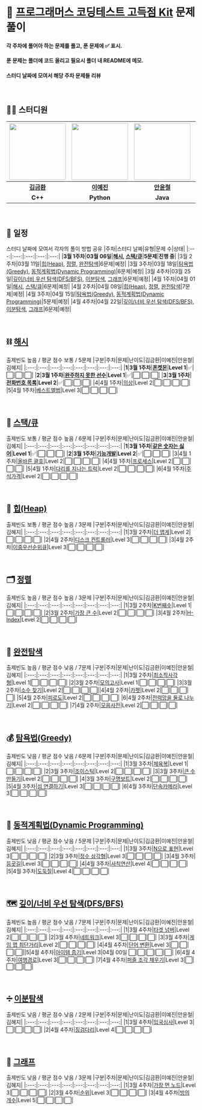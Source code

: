 # 📌 [프로그래머스 코딩테스트 고득점 Kit](https://school.programmers.co.kr/learn/challenges?tab=algorithm_practice_kit) 문제 풀이
#### 각 주차에 풀어아 하는 문제를 풀고, 푼 문제에 :white_check_mark: 표시.
#### 푼 문제는 폴더에 코드 올리고 필요시 폴더 내 README에 메모.
#### 스터디 날짜에 모여서 해당 주차 문제들 리뷰

<br>

## 👨‍💻 스터디원
|[<img src="https://github.com/imkhkim/Specialization-Algorithm/assets/101717060/5b275939-56e9-4701-9f89-86f2de36daae" width="150px" height="150px">](https://github.com/imkhkim)|[<img src="https://github.com/imkhkim/Specialization-Algorithm/assets/101717060/9d8dd8c0-9a30-4728-84eb-bc5a106cddf2" width="150px" height="150px">](https://github.com/yeahjin)|[<img src="https://github.com/imkhkim/Specialization-Algorithm/assets/101717060/c67807f3-cc10-4b10-8d43-bc8363563ede" width="150px" height="150px">](https://github.com/yuncheol-AHN)|[<img src="https://github.com/imkhkim/Specialization-Algorithm/assets/101717060/c996152e-6579-44fe-8388-39b6d9635413" width="150px" height="150px">](https://github.com/haeji1)|
|:---:|:---:|:---:|:---:|
|**[김금환](https://github.com/imkhkim)**|**[이예진](https://github.com/yeahjin)**|**[안윤철](https://github.com/yuncheol-AHN)**|**[김혜지](https://github.com/haeji1)**|
|**C++**|**Python**|**Java**|**Java**|

<br>

## 📅 일정
스터디 날짜에 모여서 각자의 풀이 방법 공유
|주차|스터디 날짜|유형|문제 수|상태|
|:---:|:---:|:---:|:---:|:---:|
|**3월 1주차**|**03월 06일**|**[해시](https://school.programmers.co.kr/learn/courses/30/parts/12077), [스택/큐](https://school.programmers.co.kr/learn/courses/30/parts/12081)**|**5문제**|**진행 중**|
|3월 2주차|03월 11일|[힙(Heap)](https://school.programmers.co.kr/learn/courses/30/parts/12117), [정렬](https://school.programmers.co.kr/learn/courses/30/parts/12198), [완전탐색](https://school.programmers.co.kr/learn/courses/30/parts/12230)|6문제|예정|
|3월 3주차|03월 18일|[탐욕법(Greedy)](https://school.programmers.co.kr/learn/courses/30/parts/12244), [동적계획법(Dynamic Programming)](https://school.programmers.co.kr/learn/courses/30/parts/12263)|6문제|예정|
|3월 4주차|03월 25일|[깊이/너비 우선 탐색(DFS/BFS)](https://school.programmers.co.kr/learn/courses/30/parts/12421), [이분탐색](https://school.programmers.co.kr/learn/courses/30/parts/12486), [그래프](https://school.programmers.co.kr/learn/courses/30/parts/14393)|6문제|예정|
|4월 1주차|04월 01일|[해시](https://school.programmers.co.kr/learn/courses/30/parts/12077), [스택/큐](https://school.programmers.co.kr/learn/courses/30/parts/12081)|6문제|예정|
|4월 2주차|04월 08일|[힙(Heap)](https://school.programmers.co.kr/learn/courses/30/parts/12117), [정렬](https://school.programmers.co.kr/learn/courses/30/parts/12198), [완전탐색](https://school.programmers.co.kr/learn/courses/30/parts/12230)|7문제|예정|
|4월 3주차|04월 15일|[탐욕법(Greedy)](https://school.programmers.co.kr/learn/courses/30/parts/12244), [동적계획법(Dynamic Programming)](https://school.programmers.co.kr/learn/courses/30/parts/12263)|5문제|예정|
|4월 4주차|04월 22일|[깊이/너비 우선 탐색(DFS/BFS)](https://school.programmers.co.kr/learn/courses/30/parts/12421), [이분탐색](https://school.programmers.co.kr/learn/courses/30/parts/12486), [그래프](https://school.programmers.co.kr/learn/courses/30/parts/14393)|6문제|예정|

<br>

## ⛓ [해시](https://school.programmers.co.kr/learn/courses/30/parts/12077)
출제빈도 높음 / 평균 점수 보통 / 5문제
|구분|주차|문제|난이도|김금환|이예진|안윤철|김혜지|
|:---:|:---:|:---:|:---:|:---:|:---:|:---:|:---:|
|**1**|**3월 1주차**|**[폰켓몬](https://school.programmers.co.kr/learn/courses/30/lessons/1845)**|**Level 1**|:white_check_mark:|:white_large_square:|:white_large_square:|:white_large_square:|
|**2**|**3월 1주차**|**[완주하지 못한 선수](https://school.programmers.co.kr/learn/courses/30/lessons/42576)**|**Level 1**|:white_check_mark:|:white_large_square:|:white_large_square:|:white_large_square:|
|**3**|**3월 1주차**|**[전화번호 목록](https://school.programmers.co.kr/learn/courses/30/lessons/42577)**|**Level 2**|:white_check_mark:|:white_large_square:|:white_large_square:|:white_large_square:|
|4|4월 1주차|[의상](https://school.programmers.co.kr/learn/courses/30/lessons/42578)|Level 2|:white_large_square:|:white_large_square:|:white_large_square:|:white_large_square:|
|5|4월 1주차|[베스트앨범](https://school.programmers.co.kr/learn/courses/30/lessons/42579)|Level 3|:white_large_square:|:white_large_square:|:white_large_square:|:white_large_square:|

<br>

## 🧱 [스택/큐](https://school.programmers.co.kr/learn/courses/30/parts/12081)
출제빈도 보통 / 평균 점수 높음 / 6문제
|구분|주차|문제|난이도|김금환|이예진|안윤철|김혜지|
|:---:|:---:|:---:|:---:|:---:|:---:|:---:|:---:|
|**1**|**3월 1주차**|**[같은 숫자는 싫어](https://school.programmers.co.kr/learn/courses/30/lessons/12906)**|**Level 1**|:white_check_mark:|:white_large_square:|:white_large_square:|:white_large_square:|
|**2**|**3월 1주차**|**[기능개발](https://school.programmers.co.kr/learn/courses/30/lessons/42586)**|**Level 2**|:white_check_mark:|:white_large_square:|:white_large_square:|:white_large_square:|
|3|4월 1주차|[올바른 괄호](https://school.programmers.co.kr/learn/courses/30/lessons/12909)|Level 2|:white_large_square:|:white_large_square:|:white_large_square:|:white_large_square:|
|4|4월 1주차|[프로세스](https://school.programmers.co.kr/learn/courses/30/lessons/42587)|Level 2|:white_large_square:|:white_large_square:|:white_large_square:|:white_large_square:|
|5|4월 1주차|[다리를 지나는 트럭](https://school.programmers.co.kr/learn/courses/30/lessons/42583)|Level 2|:white_large_square:|:white_large_square:|:white_large_square:|:white_large_square:|
|6|4월 1주차|[주식가격](https://school.programmers.co.kr/learn/courses/30/lessons/42584)|Level 2|:white_large_square:|:white_large_square:|:white_large_square:|:white_large_square:|

<br>

## 🥇 [힙(Heap)](https://school.programmers.co.kr/learn/courses/30/parts/12117)
출제빈도 보통 / 평균 점수 높음 / 3문제
|구분|주차|문제|난이도|김금환|이예진|안윤철|김혜지|
|:---:|:---:|:---:|:---:|:---:|:---:|:---:|:---:|
|1|3월 2주차|[더 맵게](https://school.programmers.co.kr/learn/courses/30/lessons/42626)|Level 2|:white_large_square:|:white_large_square:|:white_large_square:|:white_large_square:|
|2|4월 2주차|[디스크 컨트롤러](https://school.programmers.co.kr/learn/courses/30/lessons/42627)|Level 3|:white_large_square:|:white_large_square:|:white_large_square:|:white_large_square:|
|3|4월 2주차|[이중우선순위큐](https://school.programmers.co.kr/learn/courses/30/lessons/42628)|Level 3|:white_large_square:|:white_large_square:|:white_large_square:|:white_large_square:|

<br>

## 🗂 [정렬](https://school.programmers.co.kr/learn/courses/30/parts/12198)
출제빈도 높음 / 평균 점수 높음 / 3문제
|구분|주차|문제|난이도|김금환|이예진|안윤철|김혜지|
|:---:|:---:|:---:|:---:|:---:|:---:|:---:|:---:|
|1|3월 2주차|[K번째수](https://school.programmers.co.kr/learn/courses/30/lessons/42748)|Level 1|:white_large_square:|:white_large_square:|:white_large_square:|:white_large_square:|
|2|3월 2주차|[가장 큰 수](https://school.programmers.co.kr/learn/courses/30/lessons/42746)|Level 2|:white_large_square:|:white_large_square:|:white_large_square:|:white_large_square:|
|3|4월 2주차|[H-Index](https://school.programmers.co.kr/learn/courses/30/lessons/42747)|Level 2|:white_large_square:|:white_large_square:|:white_large_square:|:white_large_square:|

<br>

## 👀 [완전탐색](https://school.programmers.co.kr/learn/courses/30/parts/12230)
출제빈도 높음 / 평균 점수 낮음 / 7문제
|구분|주차|문제|난이도|김금환|이예진|안윤철|김혜지|
|:---:|:---:|:---:|:---:|:---:|:---:|:---:|:---:|
|1|3월 2주차|[최소직사각형](https://school.programmers.co.kr/learn/courses/30/lessons/86491)|Level 1|:white_large_square:|:white_large_square:|:white_large_square:|:white_large_square:|
|2|3월 2주차|[모의고사](https://school.programmers.co.kr/learn/courses/30/lessons/42840)|Level 1|:white_large_square:|:white_large_square:|:white_large_square:|:white_large_square:|
|3|3월 2주차|[소수 찾기](https://school.programmers.co.kr/learn/courses/30/lessons/42839)|Level 2|:white_large_square:|:white_large_square:|:white_large_square:|:white_large_square:||4|4월 2주차|[카펫](https://school.programmers.co.kr/learn/courses/30/lessons/42842)|Level 2|:white_large_square:|:white_large_square:|:white_large_square:|:white_large_square:|
|5|4월 2주차|[피로도](https://school.programmers.co.kr/learn/courses/30/lessons/87946)|Level 2|:white_large_square:|:white_large_square:|:white_large_square:|:white_large_square:|
|6|4월 2주차|[전력망을 둘로 나누기](https://school.programmers.co.kr/learn/courses/30/lessons/86971)|Level 2|:white_large_square:|:white_large_square:|:white_large_square:|:white_large_square:|
|7|4월 2주차|[모음사전](https://school.programmers.co.kr/learn/courses/30/lessons/84512)|Level 2|:white_large_square:|:white_large_square:|:white_large_square:|:white_large_square:|

<br>

## 💰 [탐욕법(Greedy)](https://school.programmers.co.kr/learn/courses/30/parts/12244)
출제빈도 낮음 / 평균 점수 낮음 / 6문제
|구분|주차|문제|난이도|김금환|이예진|안윤철|김혜지|
|:---:|:---:|:---:|:---:|:---:|:---:|:---:|:---:|
|1|3월 3주차|[체육복](https://school.programmers.co.kr/learn/courses/30/lessons/42862)|Level 1|:white_large_square:|:white_large_square:|:white_large_square:|:white_large_square:|
|2|3월 3주차|[조이스틱](https://school.programmers.co.kr/learn/courses/30/lessons/42860)|Level 2|:white_large_square:|:white_large_square:|:white_large_square:|:white_large_square:|
|3|3월 3주차|[큰 수 만들기](https://school.programmers.co.kr/learn/courses/30/lessons/42883)|Level 2|:white_large_square:|:white_large_square:|:white_large_square:|:white_large_square:|
|4|3월 3주차|[구명보트](https://school.programmers.co.kr/learn/courses/30/lessons/42885)|Level 2|:white_large_square:|:white_large_square:|:white_large_square:|:white_large_square:|
|5|4월 3주차|[섬 연결하기](https://school.programmers.co.kr/learn/courses/30/lessons/42861)|Level 3|:white_large_square:|:white_large_square:|:white_large_square:|:white_large_square:|
|6|4월 3주차|[단속카메라](https://school.programmers.co.kr/learn/courses/30/lessons/42884)|Level 3|:white_large_square:|:white_large_square:|:white_large_square:|:white_large_square:|

<br>

## 🧠 [동적계획법(Dynamic Programming)](https://school.programmers.co.kr/learn/courses/30/parts/12263)
출제빈도 낮음 / 평균 점수 낮음 / 5문제
|구분|주차|문제|난이도|김금환|이예진|안윤철|김혜지|
|:---:|:---:|:---:|:---:|:---:|:---:|:---:|:---:|
|1|3월 3주차|[N으로 표현](https://school.programmers.co.kr/learn/courses/30/lessons/42895)|Level 3|:white_large_square:|:white_large_square:|:white_large_square:|:white_large_square:|
|2|3월 3주차|[정수 삼각형](https://school.programmers.co.kr/learn/courses/30/lessons/43105)|Level 3|:white_large_square:|:white_large_square:|:white_large_square:|:white_large_square:|
|3|4월 3주차|[등굣길](https://school.programmers.co.kr/learn/courses/30/lessons/42898)|Level 3|:white_large_square:|:white_large_square:|:white_large_square:|:white_large_square:|
|4|4월 3주차|[사칙연산](https://school.programmers.co.kr/learn/courses/30/lessons/1843)|Level 4|:white_large_square:|:white_large_square:|:white_large_square:|:white_large_square:|
|5|4월 3주차|[도둑질](https://school.programmers.co.kr/learn/courses/30/lessons/42897)|Level 4|:white_large_square:|:white_large_square:|:white_large_square:|:white_large_square:|

<br>

## 🗺 [깊이/너비 우선 탐색(DFS/BFS)](https://school.programmers.co.kr/learn/courses/30/parts/12421)
출제빈도 높음 / 평균 점수 낮음 / 7문제
|구분|주차|문제|난이도|김금환|이예진|안윤철|김혜지|
|:---:|:---:|:---:|:---:|:---:|:---:|:---:|:---:|
|1|3월 4주차|[타겟 넘버](https://school.programmers.co.kr/learn/courses/30/lessons/43165)|Level 2|:white_large_square:|:white_large_square:|:white_large_square:|:white_large_square:|
|2|3월 4주차|[네트워크](https://school.programmers.co.kr/learn/courses/30/lessons/43162)|Level 3|:white_large_square:|:white_large_square:|:white_large_square:|:white_large_square:|
|3|3월 4주차|[게임 맵 최단거리](https://school.programmers.co.kr/learn/courses/30/lessons/1844)|Level 2|:white_large_square:|:white_large_square:|:white_large_square:|:white_large_square:|
|4|4월 4주차|[단어 변환](https://school.programmers.co.kr/learn/courses/30/lessons/43163)|Level 3|:white_large_square:|:white_large_square:|:white_large_square:|:white_large_square:||5|4월 4주차|[아이템 줍기](https://school.programmers.co.kr/learn/courses/30/lessons/87694)|Level 3|04월 00일 :white_large_square:|:white_large_square:|:white_large_square:|:white_large_square:|:white_large_square:|
|6|4월 4주차|[여행경로](https://school.programmers.co.kr/learn/courses/30/lessons/43164)|Level 3|:white_large_square:|:white_large_square:|:white_large_square:|:white_large_square:|
|7|4월 4주차|[퍼즐 조각 채우기](https://school.programmers.co.kr/learn/courses/30/lessons/84021)|Level 3|:white_large_square:|:white_large_square:|:white_large_square:|:white_large_square:|

<br>

## ➗ [이분탐색](https://school.programmers.co.kr/learn/courses/30/parts/12486)
출제빈도 낮음 / 평균 점수 낮음 / 2문제
|구분|주차|문제|난이도|김금환|이예진|안윤철|김혜지|
|:---:|:---:|:---:|:---:|:---:|:---:|:---:|:---:|
|1|3월 4주차|[입국심사](https://school.programmers.co.kr/learn/courses/30/lessons/43238)|Level 3|:white_large_square:|:white_large_square:|:white_large_square:|:white_large_square:|
|2|4월 4주차|[징검다리](https://school.programmers.co.kr/learn/courses/30/lessons/43236)|Level 4|:white_large_square:|:white_large_square:|:white_large_square:|:white_large_square:|

<br>

## 🧭 [그래프](https://school.programmers.co.kr/learn/courses/30/parts/14393)
출제빈도 낮음 / 평균 점수 낮음 / 3문제
|구분|주차|문제|난이도|김금환|이예진|안윤철|김혜지|
|:---:|:---:|:---:|:---:|:---:|:---:|:---:|:---:|
|1|3월 4주차|[가장 먼 노드](https://school.programmers.co.kr/learn/courses/30/lessons/49189)|Level 3|:white_large_square:|:white_large_square:|:white_large_square:|:white_large_square:|
|2|3월 4주차|[순위](https://school.programmers.co.kr/learn/courses/30/lessons/49191)|Level 3|:white_large_square:|:white_large_square:|:white_large_square:|:white_large_square:|
|3|4월 4주차|[방의 개수](https://school.programmers.co.kr/learn/courses/30/lessons/49190)|Level 5|:white_large_square:|:white_large_square:|:white_large_square:|:white_large_square:|
